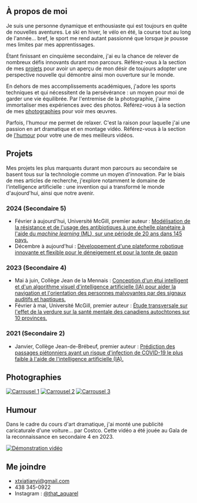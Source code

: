 ## À propos de moi

Je suis une personne dynamique et enthousiaste qui est toujours en quête de nouvelles aventures. Le ski en hiver, le vélo en été, la course tout au long de l'année... bref, le sport me rend autant passionné que lorsque je pousse mes limites par mes apprentissages.

Étant finissant en cinquième secondaire, j'ai eu la chance de relever de nombreux défis innovants durant mon parcours. Référez-vous à la section de mes [projets](https://thataquarel.github.io/#projets) pour avoir un aperçu de mon désir de toujours adopter une perspective nouvelle qui démontre ainsi mon ouverture sur le monde.

En dehors de mes accomplissements académiques, j'adore les sports techniques et qui nécessitent de la persévérance : un moyen pour moi de garder une vie équilibrée. Par l'entremise de la photographie, j'aime immortaliser mes expériences avec des photos. Référez-vous à la section de mes [photographies](https://thataquarel.github.io/#photographies) pour voir mes œuvres.

Parfois, l'humour me permet de relaxer. C'est la raison pour laquelle j'ai une passion en art dramatique et en montage vidéo. Référez-vous à la section de [l'humour](https://thataquarel.github.io/#photographies) pour votre une de mes meilleurs vidéos.

## Projets

Mes projets les plus marquants durant mon parcours au secondaire se basent tous sur la technologie comme un moyen d'innovation. Par le biais de mes articles de recherche, j'explore notamment le domaine de l'intelligence artificielle : une invention qui a transformé le monde d'aujourd'hui, ainsi que notre avenir.

### 2024 (Secondaire 5)
- Février à aujourd'hui, Université McGill, premier auteur : [Modélisation de la résistance et de l'usage des antibiotiques à une échelle planétaire à l'aide du *machine learning* (ML), sur une période de 20 ans dans 145 pays.](https://thataquarel.github.io/health/)
- Décembre à aujourd'hui : [Développement d'une plateforme robotique innovante et flexible pour le déneigement et pour la tonte de gazon](https://thataquarel.github.io/snowplower_mono/)

### 2023 (Secondaire 4)
- Mai à juin, Collège Jean de la Mennais : [Conception d'un étui intelligent et d'un algorithme visuel d'intelligence artificielle (IA) pour aider la navigation et l'orientation des personnes malvoyantes par des signaux auditifs et haptiques.](https://thataquarel.github.io/6sens/)
- Février à mai, Université McGill, premier auteur : [Étude transversale sur l'effet de la verdure sur la santé mentale des canadiens autochtones sur 10 provinces.](https://thataquarel.github.io/greenery/)

### 2021 (Secondaire 2)
- Janvier, Collège Jean-de-Brébeuf, premier auteur : [Prédiction des passages piétonniers ayant un risque d'infection de COVID-19 le plus faible à l'aide de l'intelligence artificielle (IA).](https://thataquarel.github.io/SocialDistancePathfinder/)

## Photographies

[![Carrousel 1](https://raw.githubusercontent.com/ThatAquarel/thataquarel.github.io/main/images/carrousel_1.png)](https://raw.githubusercontent.com/ThatAquarel/thataquarel.github.io/main/images/carrousel_1.png)
[![Carrousel 2](https://raw.githubusercontent.com/ThatAquarel/thataquarel.github.io/main/images/carrousel_2.png)](https://raw.githubusercontent.com/ThatAquarel/thataquarel.github.io/main/images/carrousel_2.png)
[![Carrousel 3](https://raw.githubusercontent.com/ThatAquarel/thataquarel.github.io/main/images/carrousel_3.png)](https://raw.githubusercontent.com/ThatAquarel/thataquarel.github.io/main/images/carrousel_3.png)

## Humour

Dans le cadre du cours d'art dramatique, j'ai monté une publicité caricaturale d'une voiture... par Costco. Cette vidéo a été jouée au Gala de la reconnaissance en secondaire 4 en 2023.

[![Démonstration vidéo](https://img.youtube.com/vi/G4RW0T4XuvQ/maxresdefault.jpg)](https://youtu.be/G4RW0T4XuvQ)

## Me joindre

- xtxiatianyi@gmail.com
- 438 345-0922
- Instagram : [@that_aquarel](https://www.instagram.com/that_aquarel)
